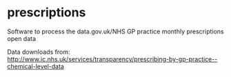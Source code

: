 prescriptions
=============

Software to process the data.gov.uk/NHS GP practice monthly prescriptions open data

Data downloads from: http://www.ic.nhs.uk/services/transparency/prescribing-by-gp-practice--chemical-level-data
